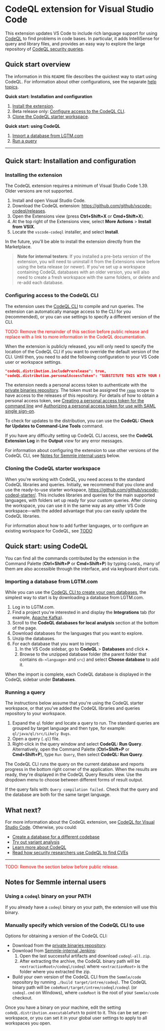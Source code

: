# CodeQL extension for Visual Studio Code

This extension updates VS Code to include rich language support for using [CodeQL](https://help.semmle.com/codeql) to find problems in code bases.
In particular, it adds IntelliSense for query and library files, and provides an easy way to explore the large repository of [CodeQL security queries](https://github.com/Semmle/ql).

## Quick start overview

The information in this `README` file describes the quickest way to start using CodeQL.
For information about other configurations, see the separate [help topics](https://help.semmle.com/codeql/codeql-for-vscode.html).

**Quick start: Installation and configuration**

1. [Install the extension](#installing-the-extension).
1. Beta release only: [Configure access to the CodeQL CLI](#configuring-access-to-the-codeql-cli).
1. [Clone the CodeQL starter workspace](#cloning-the-codeql-starter-workspace).

**Quick start: using CodeQL**

1. [Import a database from LGTM.com](#importing-a-database-from-lgtm.com)
1. [Run a query](#running-a-query)

-----

## Quick start: Installation and configuration

### Installing the extension

The CodeQL extension requires a minimum of Visual Studio Code 1.39. Older versions are not supported.

1. Install and open Visual Studio Code.
1. Download the CodeQL extension: https://github.com/github/vscode-codeql/releases.
1. Open the Extensions view (press **Ctrl+Shift+X** or **Cmd+Shift+X**).
1. At the top right of the Extensions view, select **More Actions** > **Install from VSIX**.
1. Locate the `vscode-codeql` installer, and select **Install**.

In the future, you'll be able to install the extension directly from the Marketplace.

> **Note for internal testers**: If you installed a pre-beta version of the extension, you will need to uninstall it from the Extensions view before using the beta release (or newer). If you've set up a workspace containing CodeQL databases with an older version, you will also need to create a fresh workspace with the same folders, or delete and re-add each database.

### Configuring access to the CodeQL CLI

The extension uses the [CodeQL CLI](https://help.semmle.com/codeql/codeql-cli.html) to compile and run queries. The extension can automatically manage access to the CLI for you (recommended), or you can use settings to specify a different version of the CLI.

<font color="red">TODO: Remove the remainder of this section before public release and replace with a link to more information in the CodeQL documentation.</font>

When the extension is publicly released, you will only need to specify the location of the CodeQL CLI if you want to override the default version of the CLI.
Until then, you need to add the following configuration to your VS Code user or workspace settings.

```json
"codeQL.distribution.includePrerelease": true,
"codeQL.distribution.personalAccessToken": "SUBSTITUTE THIS WITH YOUR PERSONAL ACCESS TOKEN",
```

The extension needs a personal access token to authenticate with the [private binaries repository](https://github.com/github/codeql-cli-binaries). The token must be assigned the [`repo`](https://developer.github.com/apps/building-oauth-apps/understanding-scopes-for-oauth-apps/) scope to have access to the releases of this repository. For details of how to obtain a personal access token, see [Creating a personal access token for the command line](https://help.github.com/en/github/authenticating-to-github/creating-a-personal-access-token-for-the-command-line) and [Authorizing a personal access token for use with SAML single sign-on](https://help.github.com/en/github/authenticating-to-github/authorizing-a-personal-access-token-for-use-with-saml-single-sign-on).

To check for updates to the distribution, you can use the **CodeQL: Check for Updates to Command-Line Tools** command.

If you have any difficulty setting up CodeQL CLI access, see the **CodeQL Extension Log** in the **Output** view for any error messages.

For information about configuring the extension to use other versions of the CodeQL CLI, see [Notes for Semmle internal users](#notes-for-semmle-internal-users) below.

### Cloning the CodeQL starter workspace

When you're working with CodeQL, you need access to the standard CodeQL libraries and queries.
Initially, we recommend that you clone and use the ready-to-use starter workspace, https://github.com/github/vscode-codeql-starter/.
This includes libraries and queries for the main supported languages, with folders set up ready for your custom queries. After cloning the workspace, you can use it in the same way as any other VS Code workspace—with the added advantage that you can easily update the CodeQL libraries.

For information about how to add further languages, or to configure an existing workspace for CodeQL, see [TODO](https://help.semmle.com/codeql/codeql-for-vscode.html)

## Quick start: using CodeQL

You can find all the commands contributed by the extension in the Command Palette (**Ctrl+Shift+P** or **Cmd+Shift+P**) by typing `CodeQL`, many of them are also accessible through the interface, and via keyboard short cuts.

### Importing a database from LGTM.com

While you can use the [CodeQL CLI to create your own databases](hhttps://help.semmle.com/codeql/codeql-cli/procedures/create-codeql-database.html), the simplest way to start is by downloading a database from LGTM.com.

1. Log in to LGTM.com.
1. Find a project you're interested in and display the **Integrations** tab (for example, [Apache Kafka](https://lgtm.com/projects/g/apache/kafka/ci/)).
1. Scroll to the **CodeQL databases for local analysis** section at the bottom of the page.
1. Download databases for the languages that you want to explore.
1. Unzip the databases.
1. For each database that you want to import:
    1. In the VS Code sidebar, go to **CodeQL** > **Databases** and click **+**.
    1. Browse to the unzipped database folder (the parent folder that contains `db-<language>` and `src`) and select **Choose database** to add it.

When the import is complete, each CodeQL database is displayed in the CodeQL sidebar under **Databases**.

### Running a query

The instructions below assume that you're using the CodeQL starter workspace, or that you've added the CodeQL libraries and queries repository to your workspace.

1. Expand the `ql` folder and locate a query to run. The standard queries are grouped by target language and then type, for example: `ql/java/ql/src/Likely Bugs`.
1. Open a query (`.ql`) file.
3. Right-click in the query window and select **CodeQL: Run Query**. Alternatively, open the Command Palette (**Ctrl+Shift+P** or **Cmd+Shift+P**), type `Run Query`, then select **CodeQL: Run Query**.

The CodeQL CLI runs the query on the current database and reports progress in the bottom right corner of the application.
When the results are ready, they're displayed in the CodeQL Query Results view. Use the dropdown menu to choose between different forms of result output.

If the query fails with: `Query compilation failed.` Check that the query and the database are both for the same target language.

## What next?

For more information about the CodeQL extension, see [CodeQL for Visual Studio Code](https://help.semmle.com/codeql/codeql-for-vscode.html). Otherwise, you could:

* [Create a database for a different codebase](hhttps://help.semmle.com/codeql/codeql-cli/procedures/create-codeql-database.html)
* [Try out variant analysis](https://help.semmle.com/QL/learn-ql/ql-training.html)
* [Learn more about CodeQL](https://help.semmle.com/QL/learn-ql/)
* [Read how security researchers use CodeQL to find CVEs](https://blog.semmle.com/tags/cve/)


---

<font color="red">TODO: Remove the section below before public release.</font>

## Notes for Semmle internal users

### Using a `codeql` binary on your PATH

If you already have a `codeql` binary on your path, the extension will use this binary.

### Manually specify which version of the CodeQL CLI to use

Options for obtaining a version of the CodeQL CLI:
- Download from the [private binaries repository](https://github.com/github/codeql-cli-binaries/releases).
- Download from [Semmle-internal Jenkins](https://jenkins.internal.semmle.com/job/CodeQL-CLI/):
  1. Open the last successful artifacts and download `codeql-all.zip`.
  1. After extracting the archive, the CodeQL binary path will be `<extractionRoot>/codeql/codeql` where _`<extractionRoot>`_ is the folder where you extracted the zip.
- Build your own version of the CodeQL CLI from the `Semmle/code` repository by running `./build target/intree/codeql`. The CodeQL binary path will be `codeRoot/target/intree/codeql/codeql` (or `codeql.cmd` on Windows), where `codeRoot` is the root of your `Semmle/code` checkout.

Once you have a binary on your machine, edit the setting `codeQL.distribution.executablePath` to point to it.
This can be set per-workspace, or you can set it in your global user settings to apply to all workspaces you open.


